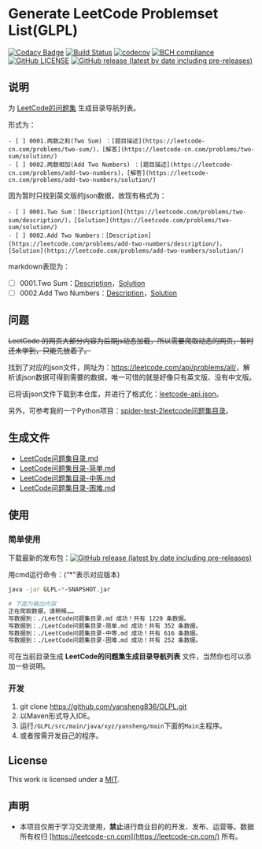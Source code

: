 # Generate LeetCode  Problemset List(GLPL)

[![Codacy Badge](https://api.codacy.com/project/badge/Grade/2241a7c031d140759707a980eaba868f)](https://www.codacy.com?utm_source=github.com&amp;utm_medium=referral&amp;utm_content=yansheng836/GLPL&amp;utm_campaign=Badge_Grade)
[![Build Status](https://travis-ci.org/yansheng836/GLPL.svg?branch=master)](https://travis-ci.org/yansheng836/GLPL)
[![codecov](https://codecov.io/gh/yansheng836/GLPL/branch/master/graph/badge.svg)](https://codecov.io/gh/yansheng836/GLPL)
[![BCH compliance](https://bettercodehub.com/edge/badge/yansheng836/GLPL?branch=master)](https://bettercodehub.com/)
[![GitHub LICENSE ](https://img.shields.io/github/license/yansheng836/GLPL)](https://github.com/yansheng836/GLPL/blob/master/LICENSE.txt)
[![GitHub release (latest by date including pre-releases)](https://img.shields.io/github/v/release/yansheng836/GLPL?include_prereleases)](https://github.com/yansheng836/GLPL/releases)

## 说明

为 [LeetCode的问题集](https://leetcode-cn.com/problemset/all/) 生成目录导航列表。

形式为：

```
- [ ] 0001.两数之和(Two Sum) ：[题目描述](https://leetcode-cn.com/problems/two-sum/)，[解答](https://leetcode-cn.com/problems/two-sum/solution/)
- [ ] 0002.两数相加(Add Two Numbers) ：[题目描述](https://leetcode-cn.com/problems/add-two-numbers)，[解答](https://leetcode-cn.com/problems/add-two-numbers/solution/)
```

因为暂时只找到英文版的json数据，故现有格式为：

```
- [ ] 0001.Two Sum：[Description](https://leetcode.com/problems/two-sum/description/)，[Solution](https://leetcode.com/problems/two-sum/solution/)
- [ ] 0002.Add Two Numbers：[Description](https://leetcode.com/problems/add-two-numbers/description/)，[Solution](https://leetcode.com/problems/add-two-numbers/solution/)
```

markdown表现为：

- [ ] 0001.Two Sum：[Description](https://leetcode.com/problems/two-sum/description/)，[Solution](https://leetcode.com/problems/two-sum/solution/)
- [ ] 0002.Add Two Numbers：[Description](https://leetcode.com/problems/add-two-numbers/description/)，[Solution](https://leetcode.com/problems/add-two-numbers/solution/)

## 问题

~~LeetCode  的网页大部分内容为后期js动态加载，所以需要爬取动态的网页，暂时还未学到，只能先放着了。~~

找到了对应的json文件，网址为：<https://leetcode.com/api/problems/all/>，解析该json数据可得到需要的数据，唯一可惜的就是好像只有英文版、没有中文版。

已将该json文件下载到本仓库，并进行了格式化：[leetcode-api.json](https://github.com/yansheng836/GLPL/blob/master/leetcode-api.json)。

另外，可参考我的一个Python项目：[spider-test-2leetcode问题集目录](<https://github.com/yansheng836/spider-test#2leetcode问题集目录>)。

## 生成文件

- [LeetCode问题集目录.md](<https://github.com/yansheng836/GLPL/blob/master/LeetCode问题集目录.md>)
- [LeetCode问题集目录-简单.md](<https://github.com/yansheng836/GLPL/blob/master/LeetCode问题集目录-简单.md>)
- [LeetCode问题集目录-中等.md](<https://github.com/yansheng836/GLPL/blob/master/LeetCode问题集目录-中等.md>)
- [LeetCode问题集目录-困难.md](<https://github.com/yansheng836/GLPL/blob/master/LeetCode问题集目录-困难.md>)

## 使用

### 简单使用

下载最新的发布包：[![GitHub release (latest by date including pre-releases)](https://img.shields.io/github/v/release/yansheng836/GLPL?include_prereleases)](https://github.com/yansheng836/GLPL/releases)

用cmd运行命令：(“*"表示对应版本)

```bash
java -jar GLPL-*-SNAPSHOT.jar

# 下面为输出内容
正在爬取数据，请稍候……
写数据到：./LeetCode问题集目录.md 成功！共有 1220 条数据。
写数据到：./LeetCode问题集目录-简单.md 成功！共有 352 条数据。
写数据到：./LeetCode问题集目录-中等.md 成功！共有 616 条数据。
写数据到：./LeetCode问题集目录-困难.md 成功！共有 252 条数据。
```

可在当前目录生成 **LeetCode的问题集生成目录导航列表** 文件，当然你也可以添加一些说明。

### 开发

1. git clone <https://github.com/yansheng836/GLPL.git>
2. 以Maven形式导入IDE。
3. 运行`/GLPL/src/main/java/xyz/yansheng/main`下面的`Main`主程序。
4. 或者按需开发自己的程序。

## License

This work is licensed under a [MIT](https://github.com/yansheng836/GLPL/blob/master/LICENSE.txt).

## 声明

- 本项目仅用于学习交流使用，**禁止**进行商业目的的开发、发布、运营等。数据所有权归 [https://leetcode-cn.com](https://leetcode-cn.com/) 所有。
